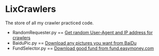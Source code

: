 # LixCrawlers
The store of all my crawler practiced code.

- RandomRequester.py == [Get random User-Agent and IP address for crawlers](RandomRequester.py)
- BaiduPic.py  == [Download any pictures you want from BaiDu](BaiduPic.py)
- FundSelector.py == [Download good fund from fund.easymoney.com](FundSelector.py)
